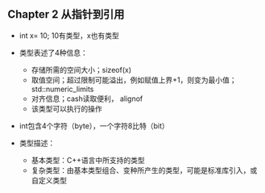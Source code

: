 ## Chapter 2 从指针到引用

- int x= 10; 10有类型，x也有类型

- 类型表述了4种信息：
  - 存储所需的空间大小；sizeof(x)
  - 取值空间；超过限制可能溢出，例如赋值上界+1，则变为最小值；std::numeric_limits
  - 对齐信息；cash读取便利， alignof
  - 该类型可以执行的操作
- int包含4个字符（byte），一个字符8比特（bit）
- 类型描述：
  - 基本类型：C++语言中所支持的类型
  - 复杂类型：由基本类型组合、变种所产生的类型，可能是标准库引入，或自定义类型
